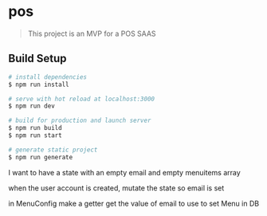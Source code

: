 # pos

> This project is an MVP for a POS SAAS

## Build Setup

```bash
# install dependencies
$ npm run install

# serve with hot reload at localhost:3000
$ npm run dev

# build for production and launch server
$ npm run build
$ npm run start

# generate static project
$ npm run generate
```

I want to have a state with an empty email and empty menuitems array

when the user account is created, mutate the state so email is set

in MenuConfig make a getter get the value of email to use to set Menu in DB
